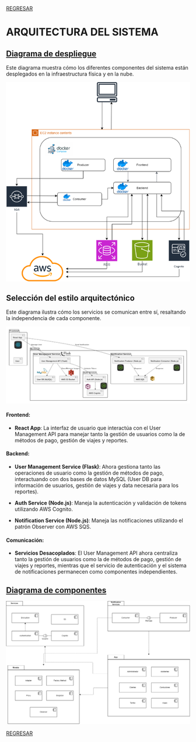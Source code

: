 [REGRESAR](../../README.md)

#   ARQUITECTURA DEL SISTEMA

##  [Diagrama de despliegue](https://viewer.diagrams.net/?border=0&tags=%7B%7D&lightbox=1&highlight=0000ff&edit=_blank&layers=1&nav=1#R%3Cmxfile%3E%3Cdiagram%20name%3D%22Page-1%22%20id%3D%22p6Zi1pGUybGFfBXznAiu%22%3E7Vxbd6M4Ev41fjQHiftj7MTbe7ZnTiZ56OmnPsQoNt0YeQHHyfz6kUACJGGMLwSn474kViEJoaqvqlRVeGRMV6%2F%2FSfz18g8coGgE9eB1ZNyOIASOZ5BflPJWUDzbKgiLJAxYp4rwGP6DGFFn1E0YoFTomGEcZeFaJM5xHKN5JtD8JMFbsdszjsS7rv0FUgiPcz9Sqd%2FCIFsWVNfSK%2FoXFC6W%2FM5AZ1dWPu%2FMCOnSD%2FC2RjLuRsY0wTgrPq1epyiim8f3pRg323G1XFiC4qzLAPjwx%2BzP%2F%2F31I3n4svFx4s8eft6PnWKWFz%2FasAdmi83e%2BA6kv1A2p4%2Bij4wJ3mRRGKNpuduU%2BIzjbIojnOQDDPJ3RpcwWSR%2BEKLqWoxjRLuHUSR3vyX0NEvwLyR1Dvx0iQJ2oxeUZCHhzVf%2FCUX3OA2zEMfk2hPOMryqdbiJwgW9kOE1ofqsNSdrQWTuyTJbRaQN2NqZ1AHI2%2Bzh6S39dF086HP4StcxWeOQznL3QiZL2SSEtWs6YPW6oCjQ%2FG1qavMozDkzYVtMloZed%2FIOlBJBoITwCmXJG%2BnCBpi6XQxhKOLit61E0nEL0rImjQ4b5TMQLMqJKzkhH5ioHCI2jiImKCC4YU2cZEu8wLEf3VXUcpcYVCmXJwnexEHJ32rcV0w5l2%2FuT5Rlb4xF%2FibDIv%2FQa5j9TYdrFmt9r125fWUz5423WuMeJSHZCyoOOU0UvgA9%2B5soa5IdWcRWYRDkj0clZ%2Bavwoje5guKXhDtJ4kYkOBS3SiiMj3x578W%2BZ6oHVAc3FCFRhcT%2BWkazkvZont%2FqGQlKPKz8EUc1yQobOg9lftKIi3H0xxLEErHkGZJ8SaZIzawrpmkuaDraFx8%2BVwOFOfK%2FGSBMmUusiP%2BW61bjs60Zdmu3nifCgzFjBU0yi07Hi0AKFp2spkTtdqua9mzkAvWhPwjC58W%2Fy3SdUopGrQaiE00RyUCtRv5BZruIBObaI5KBGo32uKrFolNNMdSVyyPBg2jgTTauj3UdEk2yrm5AcBW1AS58pz%2FuURD1WiUElSA8r9zup4JaRafxF6pcR6zZZm6rCRsC3QzXW5fpsu%2Bmq4PZboIq3KRbVOwzFgURqKlo%2BGeaAxPEj2%2BzJodeLh9vBqBD2IEph60Cnf%2FUxiBJEjPdXgx95oA7pbVTQCnnR%2BHtoLDuyklhHGa%2BTFRNXk8IUPMlRTQ2QhIBYwyEBUQigBUhFsWbEWoRXgpCJRhqmBZhLuCOBmWCnZbAbXj4F8T5O0yzNDj2s%2FV%2BpYIXQfhpizxyb0SNod8Ei%2F6RJG%2FTsOnclSC5pskJbr9AaXF5PouXFDztc6X34SH%2FOoPNIc%2FuJj8KIWkQSfcurYNDEmLsI1oB36EnqnRTMnuhPHia966NRoUVXkLQe2cAbHAEk9j0FDjDbYOVcgavWEWqphVoFl5ZLtETFKlffo8ndjQop52MscQT7ANrCFudwNrYF%2Bs4cf%2BHR41k%2FmeXWh4gA8dk6euj6Lt7%2FWL1bi8xQcqGLdMa2Kbv4Wr3Woo9zrg0OnogMNBHXCohrtnSa7Dg8%2BqTPiZhGkTAFR1AoGnWapCsXrTJ7rCjPfXJ05dn%2Bhd9Ykj6BNw1SfH6hO3qz5xBtUnrqJP6F5e1UnpOOqd1Ylp9aVOuuQ4mTIJV3k6eP%2FRfe8W73Dx5fN5fsMbTtU5hXxeZhlNcd%2FQhyePjYLQ17bhr3C8xluUaHOyDDgLVwvyE%2BoQ6AA4wNA9aGk%2F14s%2BeWyJLG5IRQLd1IDzjhbDVANrH4%2FFEbFV6XiLkyjQYpobmm3XY3bCJI3NOsJ%2BkDJ2k1%2F0%2FDW7xUTdJOPHt9UTjrR13CvnVWfBUnjvAI2nuwR098Z648r6AVhPFqINz3xLZf59goPNnPhMn9MAAwWiTXwCdkPGrTcD7LTHBwbIuPHPuW9fZt%2F2efdCqEArPf1Ozv3vlJU7zbW3zI6ufaHZh3Lt%2BTJrqmWK43Sz%2BrSqxXNEC2A2OH5OQ%2BCxN6%2FPsq6m%2Fx1MP9Blk3IBhr9DNuDK%2BjN4E2KuofQRaqw33UbWQ0fT%2B6o%2BNdSwyyfgvkuLE1f%2BPzgef0NP40eUvIRzlI5vvj2Ov5LJDhGGPek%2Fie1OQ1AYOFXNZp3vZf37%2BTGvxnEe%2F9pTPXOOcvXd1R5Nhex0ok5VIKWbJ8tVKZFthSD78uf8ObmTnZetFAll0jJGOzLg6%2Fz0lLHCkHVjHjz9f9rmxpzHQWkXUFuUT7NBLTUVlPQom16Dt7iIQ3IAucrnO8vnnG380DIqVZp3rXoqle%2FZhdRuz6tdeOXr73ue7lrlyqNde0%2FO1qBJMf6C3wDp2w8qI%2FUqFkMITXme3R6caigHr6WjqWEUgla6DveErfKWPOUZhbhrociuk8mJry0Z%2FKjAXQdDinp2fWfJ8ET1DjxJbe94Yelc7xTZ7a8xXFGmoqxWpgFFWHiuNzAsePh0Ly5OVe07XovTJWm29eNgYdpSnkgOAfUNi%2FYXU6%2BwaIGFiAm4L8FRWS3P8wSrZRT4OshqndNP6mpjihj%2F2cEEpApdC5qaA0zoWsVP910R4RiDIeLq5h8jvp1r38Cpb3afltU1L%2B80eUAR%2BFXOussZHFTO2o%2BTg8iZc5WzHuSsCKIOJmfupcjZVWR4OL3%2F97l3HIekw71jeMcdh6Anfa2JbXRy%2Fg79WhMHSgv2hO%2BC6udrTdyLiSdfEdP5zNMTYiCP%2BpZV4VYnQVcPT5bePtEO6J1NqId7mfGDSnHpFgkxAKdrVaXmeVKQ2oZDB6k71yienGn53dEEL8VEHPVm3wdGZEtWyABOHXD73lLsPfQNO4Lt5HeHdzh7hgg20z0yJWRytcEz%2Fra0ljM5e6Yt3scSnT31AU29rX9PzmF7eOjiXuL9qFCvYG15I8GMeuREewSyew7O81rRwdAuHe2ORrs8UVe0nw1gFxMX%2B%2FjQcQ1TsIiaDo6yijXNY5o11TOmlRc8RzZMTqxrRKUn2LlSgMI2jkwwO8ZxsDs4oiIbTbPdyNq8Oqu5%2F6FGdkS%2FmIR%2FM3jRvfp%2BdePuXw%3D%3D%3C%2Fdiagram%3E%3C%2Fmxfile%3E)

Este diagrama muestra cómo los diferentes componentes del sistema están desplegados en la infraestructura física y en la nube. 

![Despliegue](../diagramas/arquitectura/despliegue.png)

## Selección del estilo arquitectónico

Este diagrama ilustra cómo los servicios se comunican entre sí, resaltando la independencia de cada componente.

![Estilo arquitectónico](../diagramas/arquitectura/estilo_arquitectonico.jpg)

####  Frontend: 

- **React App**: La interfaz de usuario que interactúa con el User Management API para manejar tanto la gestión de usuarios como la de métodos de pago, gestión de viajes y reportes. 

#### Backend: 

-   **User Management Service (Flask)**: Ahora gestiona tanto las operaciones de usuario como la gestión de métodos de pago, interactuando con dos bases de datos MySQL (User DB para información de usuarios, gestión de viajes y data necesaria para los reportes). 

-   **Auth Service (Node.js)**: Maneja la autenticación y validación de tokens utilizando AWS Cognito. 

-   **Notification Service (Node.js)**: Maneja las notificaciones utilizando el patrón Observer con AWS SQS. 

#### Comunicación: 

-   **Servicios Desacoplados**: El User Management API ahora centraliza tanto la gestión de usuarios como la de métodos de pago, gestión de viajes y reportes, mientras que el servicio de autenticación y el sistema de notificaciones permanecen como componentes independientes. 


## [Diagrama de componentes](https://viewer.diagrams.net/?border=0&tags=%7B%7D&lightbox=1&highlight=0000ff&edit=_blank&layers=1&nav=1#R%3Cmxfile%3E%3Cdiagram%20name%3D%22Page-1%22%20id%3D%22IRfEjn1NqeEmFRyOKvEi%22%3E7Vxbc9o4FP41eYRBlq%2BPCU22nWl3M2W32zztCCxArbFcWQTIr1%2FZli8gG0xJQEzMQ2Id5Ns537nqiBs4XKz%2FYCiaf6E%2BDm6Mgb%2B%2BgR9uDMMYmJ74l1A2GQWAAcwoM0Z8SSsJI%2FKCJXEgqUvi43hrIqc04CTaJk5oGOIJ36Ihxuhqe9qUBtt3jdAMK4TRBAUq9V%2Fi83lGda1BSf%2BIyWzOi%2FeT3yxQPlkS4jny6apCgvc3cMgo5dnRYj3EQcK9nC%2FZeQ8N3xYPxnDI25xw%2F7QJez%2F%2F%2B7Xxv1K4ih7NJ%2FelB6zsMs8oWMo3HmH2TCaC59lT803OCvECUXKY8BCzG3g3pSEfye%2BBGHM0znkk%2BJARCuZASXikMeGEhoIU4Kn45m7OF4G8wpguQx%2F7n8c5IUBjHHwKP2KU3jKlCVFzRMLKOAhQFJNx%2BiDJbVZzwvEoQpOEsBLIFDT5nphxvG7kICjkIhCN6QJzthFTCjhnZ0gsQzlclbiw8inzCiZgDgkksTgrrlyKSxxIiR0jPVuRniK1CndjzuhPPKQBTVgX0lBMuWM4FkpXyK2gFIJLSFMSBDvnCbbxUiCJ7qFSACgI6Oo2V7%2BEIgwDrs74bRHtgbEquEOiKcwMwwHi5Hlb6evkJe%2FxSIl4IAUK%2BRl0Oo0xV%2BRbPNnvi9xWRf5PvESM0EZ9jRh9FkbU%2F4p%2FLQnD%2FqeQYzZNOV%2FVvYTvRBi%2Bz4nKVbR0TDmniwQ%2BPzGfzKX8Xl9WuZKZTt8aDAB05cfcUjrx6QNTUTzD7LuGXZzjunaNsN9KDVUbOqSzkHBVJBV2%2B4xGfyM2w%2FysGrHOAWv0rS3GAs%2Fre54DTOHc0r%2BuwmTg1qiQbfbzM9K%2F3hsxuYWpywG%2FoP4yod39wJxvctPm5oTCspkncXg%2Fg4EK0Tr7c6L5kTfrGc6WLJ2zWSNXEQL2Rfwkh5TxOZ3REAX3JfWOZU5ewr6c85nSSCpHKicZDKKlUKQtS4XXhH%2BvHD8llxJwzkYf1vLK6WBTGTxiRsQbp4FDSgv91EeVTk1QHkjCgoqNS17od3RPcIUu2QS3MOY8twNHYq01bE7TPO%2BSQi4F%2B1SVa62QfRTP03uCc0gPthSed0nhQcVs3i75XHBAuPrUwevropxaD1XxNWoYcFEPZermoWDnoXq2cxHjFYqn%2Fl64GTGo%2BKhkWNqvdLSpjrRzU20NXebOLmXpPEX97sMJ20RXZuUcvY1cnjDrY%2BUa3Ou7snKOIpQR1BjzSvLp7uSetl6gd3XDvNNhvmerQrhYWpJ%2F0z73PDZVAS19NXBaOmvYgKHzOGugWqw%2FKSfTIisZdMsQTertDA6vQ1i1Cv9m6xAtDOT7WIdoUKpDogHmta1DWGq4%2FQWHMfqBGxVWt3WI%2FU7UsGHfMoFdfOCW0gERwwDoVT6q0zX6XuV82zabnfDrq6QqnyEN4%2BVC2KsLBob7eQ63DZuj94qEoV0qBLpcSMSFA0UK54wLdV2TyOtghwLI3LAfDCCbwHaeADK%2FcEX5HplQsonW9s26LgNn6GbgDkTG78TAAUUKZylp7zdMr7Uoq4%2BBawLbibixd9rIdkPA7AXkSa%2BPHkPNvNO2zS7RPhSOmraaaJt19hl6bxXVG12iXUXx3kS7VjSGA08z%2FmdPtA01kbv1UcQvGuc0sV9eZifMsfUOc6B2eZzR5XFCLGqE%2F4AmnKac%2BIJFAOPrqwGGfV0qoF2kD7tIXzBB7d4akXAmHOtFWxqOxD6wt1saLM2wr1%2FfVte49dJzVK%2F81zjG7FnnwAfsRD673TyaQd9RXeyFoe8M9vP3XUAfqhtKHhldb%2FTFvXVdFl%2B7vSSw20zy0rMu06pbt3DTWLVMmHzehh7YtqGnSUXPtM9ALSveRlGjWr3bmqLSvOOpRcXaFhETvFVREXZFxf0tcQcbq1znNMt79qIirCsqLkhIhHCRTy8ZYTcJIdef2n75Ssyg9uFcdlOQdsVF2BUXhVjUzOc2FugXrKtpOdUG%2FYa32zmvO%2FwN3eBvdoVFwQS1sDikob9MyuvXhX%2FgWn0HVFJNQzMF0K66aHbVRcGEmt%2FsCIjm1l%2BJfbQHv3aFFrMrtAgmqLm6ADWZomvCfrZnsERxzj5tsK%2FdpkGz2zUomKBmvt8I%2BqGz2VeDHt2xb2mX9Jpd0vvSyzcg6VxgB0beMqxdgb1pV%2FtxcLhlDG0qE6IEHHEzWuydgrElV9MeWs43zcHe%2BYa7d744yJ74dRf3VXtwBiS%2B2Z7r1h3lpy7RNIh8p1F5t%2F24oaP8aCTu3AbI4k4jEnfmQ%2FcAEp29849FohiWP66bTS9%2Foxje%2Fw8%3D%3C%2Fdiagram%3E%3C%2Fmxfile%3E)

![Componentes](../diagramas/arquitectura/componentes.png)


[REGRESAR](../../README.md)